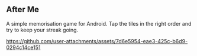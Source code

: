 ## After Me
A simple memorisation game for Android. Tap the tiles in the right order and try to keep your streak going.

https://github.com/user-attachments/assets/7d6e5954-eae3-425c-b6d9-0294c14ce151
